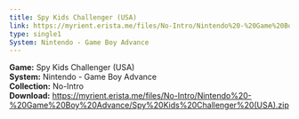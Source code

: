 ```yaml
---
title: Spy Kids Challenger (USA)
link: https://myrient.erista.me/files/No-Intro/Nintendo%20-%20Game%20Boy%20Advance/Spy%20Kids%20Challenger%20(USA).zip
type: single1
System: Nintendo - Game Boy Advance
---
```

<b>Game:</b> Spy Kids Challenger (USA)<br>
<b>System:</b> Nintendo - Game Boy Advance<br>
<b>Collection:</b> No-Intro<br>
<b>Download:</b> https://myrient.erista.me/files/No-Intro/Nintendo%20-%20Game%20Boy%20Advance/Spy%20Kids%20Challenger%20(USA).zip